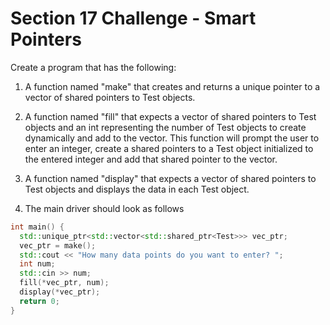 # Section 17 Challenge - Smart Pointers

Create a program that has the following:

1. A function named "make" that creates and returns a unique pointer to a vector of shared pointers to Test objects.

2. A function named "fill" that expects a vector of shared pointers to Test objects and an int representing the number of Test objects to create dynamically and add to the vector. This function will prompt the user to enter an integer, create a shared pointers to a Test object initialized to the entered integer and add that shared pointer to the vector.

3. A function named "display" that expects a vector of shared pointers to Test objects and displays the data in each Test object.

4. The main driver should look as follows

```C++
int main() {
  std::unique_ptr<std::vector<std::shared_ptr<Test>>> vec_ptr;
  vec_ptr = make();
  std::cout << "How many data points do you want to enter? ";
  int num;
  std::cin >> num;
  fill(*vec_ptr, num);
  display(*vec_ptr);
  return 0;
}
```

